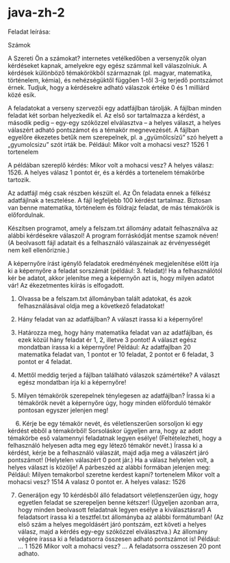 # java-zh-2

Feladat leírása:

Számok

A Szereti Ön a számokat? internetes vetélkedőben a versenyzők olyan kérdéseket kapnak,
amelyekre egy egész számmal kell válaszolniuk. A kérdések különböző témakörökből
származnak (pl. magyar, matematika, történelem, kémia), és nehézségüktől függően 1-től 3-ig
terjedő pontszámot érnek. Tudjuk, hogy a kérdésekre adható válaszok értéke 0 és 1 milliárd
közé esik.

A feladatokat a verseny szervezői egy adatfájlban tárolják. A fájlban minden feladat két
sorban helyezkedik el. Az első sor tartalmazza a kérdést, a második pedig – egy-egy
szóközzel elválasztva – a helyes választ, a helyes válaszért adható pontszámot és a témakör
megnevezését. A fájlban egyelőre ékezetes betűk nem szerepelnek, pl. a „gyümölcsízű” szó
helyett a „gyumolcsizu” szót írták be.
Például:
Mikor volt a mohacsi vesz?
1526 1 tortenelem

A példában szereplő kérdés: Mikor volt a mohacsi vesz? A helyes válasz: 1526.
A helyes válasz 1 pontot ér, és a kérdés a tortenelem témakörbe tartozik.

Az adatfájl még csak részben készült el. Az Ön feladata ennek a félkész adatfájlnak
a tesztelése. A fájl legfeljebb 100 kérdést tartalmaz. Biztosan van benne matematika,
történelem és földrajz feladat, de más témakörök is előfordulnak.

Készítsen programot, amely a felszam.txt állomány adatait felhasználva az alábbi
kérdésekre válaszol! A program forráskódját mentse szamok néven! (A beolvasott fájl
adatait és a felhasználó válaszainak az érvényességét nem kell ellenőriznie.)

A képernyőre írást igénylő feladatok eredményének megjelenítése előtt írja ki a képernyőre
a feladat sorszámát (például: 3. feladat)! Ha a felhasználótól kér be adatot, akkor jelenítse
meg a képernyőn azt is, hogy milyen adatot vár! Az ékezetmentes kiírás is elfogadott.

1. Olvassa be a felszam.txt állományban talált adatokat, és azok felhasználásával oldja
meg a következő feladatokat!

2. Hány feladat van az adatfájlban? A választ írassa ki a képernyőre!

3. Határozza meg, hogy hány matematika feladat van az adatfájlban, és ezek közül hány
feladat ér 1, 2, illetve 3 pontot! A választ egész mondatban írassa ki a képernyőre!
Például:
Az adatfajlban 20 matematika feladat van, 1 pontot er
10 feladat, 2 pontot er 6 feladat, 3 pontot er 4 feladat.

4. Mettől meddig terjed a fájlban található válaszok számértéke? A választ egész mondatban
írja ki a képernyőre!

5. Milyen témakörök szerepelnek ténylegesen az adatfájlban? Írassa ki a témakörök nevét
a képernyőre úgy, hogy minden előforduló témakör pontosan egyszer jelenjen meg!

 
6. Kérje be egy témakör nevét, és véletlenszerűen sorsoljon ki egy kérdést ebből
a témakörből! Sorsoláskor ügyeljen arra, hogy az adott témakörbe eső valamennyi feladatnak
legyen esélye! (Feltételezheti, hogy a felhasználó helyesen adta meg egy létező
témakör nevét.) Írassa ki a kérdést, kérje be a felhasználó válaszát, majd adja meg
a válaszért járó pontszámot! (Helytelen válaszért 0 pont jár.) Ha a válasz helytelen volt,
a helyes választ is közölje! A párbeszéd az alábbi formában jelenjen meg:
Például:
Milyen temakorbol szeretne kerdest kapni? tortenelem
Mikor volt a mohacsi vesz? 1514
A valasz 0 pontot er.
A helyes valasz: 1526

7. Generáljon egy 10 kérdésből álló feladatsort véletlenszerűen úgy, hogy egyetlen feladat se
szerepeljen benne kétszer! (Ügyeljen azonban arra, hogy minden beolvasott feladatnak
legyen esélye a kiválasztásra!) A feladatsort írassa ki a tesztfel.txt állományba
az alábbi formátumban! (Az első szám a helyes megoldásért járó pontszám, ezt követi
a helyes válasz, majd a kérdés egy-egy szóközzel elválasztva.) Az állomány végére írassa
ki a feladatsorra összesen adható pontszámot is!
Például:
…
1 1526 Mikor volt a mohacsi vesz?
…
A feladatsorra osszesen 20 pont adhato.
